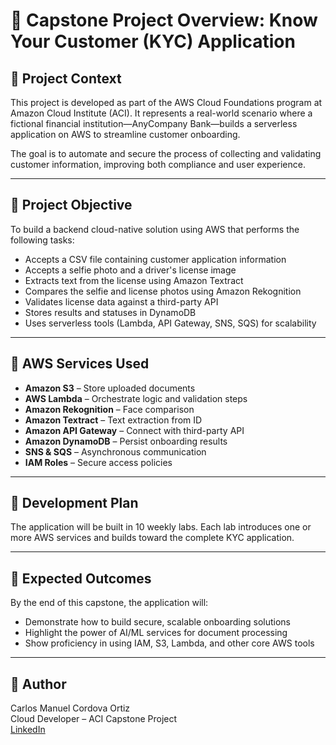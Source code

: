 
# 🏦 Capstone Project Overview: Know Your Customer (KYC) Application

## 📘 Project Context

This project is developed as part of the AWS Cloud Foundations program at Amazon Cloud Institute (ACI). It represents a real-world scenario where a fictional financial institution—AnyCompany Bank—builds a serverless application on AWS to streamline customer onboarding.

The goal is to automate and secure the process of collecting and validating customer information, improving both compliance and user experience.

---

## 🎯 Project Objective

To build a backend cloud-native solution using AWS that performs the following tasks:

- Accepts a CSV file containing customer application information
- Accepts a selfie photo and a driver's license image
- Extracts text from the license using Amazon Textract
- Compares the selfie and license photos using Amazon Rekognition
- Validates license data against a third-party API
- Stores results and statuses in DynamoDB
- Uses serverless tools (Lambda, API Gateway, SNS, SQS) for scalability

---

## 🔧 AWS Services Used

- **Amazon S3** – Store uploaded documents
- **AWS Lambda** – Orchestrate logic and validation steps
- **Amazon Rekognition** – Face comparison
- **Amazon Textract** – Text extraction from ID
- **Amazon API Gateway** – Connect with third-party API
- **Amazon DynamoDB** – Persist onboarding results
- **SNS & SQS** – Asynchronous communication
- **IAM Roles** – Secure access policies

---

## 📅 Development Plan

The application will be built in 10 weekly labs. Each lab introduces one or more AWS services and builds toward the complete KYC application.

---

## 🧠 Expected Outcomes

By the end of this capstone, the application will:
- Demonstrate how to build secure, scalable onboarding solutions
- Highlight the power of AI/ML services for document processing
- Show proficiency in using IAM, S3, Lambda, and other core AWS tools

---

## 👤 Author

Carlos Manuel Cordova Ortiz  
Cloud Developer – ACI Capstone Project  
[LinkedIn](https://www.linkedin.com/in/carloscordovadev)
